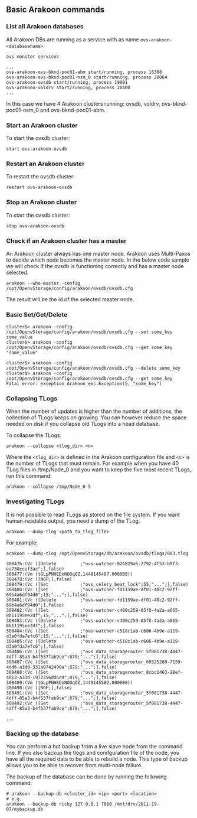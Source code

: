 ## Basic Arakoon commands
### List all Arakoon databases
All Arakoon DBs are running as a service with as name `ovs-arakoon-<databasename>`.

```
ovs monitor services

...
ovs-arakoon-ovs-bknd-poc01-abm start/running, process 16308
ovs-arakoon-ovs-bknd-poc01-nsm_0 start/running, process 20064
ovs-arakoon-ovsdb start/running, process 19901
ovs-arakoon-voldrv start/running, process 20400
...
```
In this case we have 4 Arakoon clusters running: ovsdb, voldrv, ovs-bknd-poc01-nsm_0 and ovs-bknd-poc01-abm.


### Start an Arakoon cluster
To start the ovsdb cluster:

```
start ovs-arakoon-ovsdb
```

### Restart an Arakoon cluster
To restart the ovsdb cluster:

```
restart ovs-arakoon-ovsdb
```


### Stop an Arakoon cluster
To start the ovsdb cluster:
```
stop ovs-arakoon-ovsdb
```

### Check if an Arakoon cluster has a master
An Arakoon cluster always has one master node. Arakoon uses Multi-Paxos to decide which node becomes the master node. In the below code sample we will check if the ovsdb is functioning correctly and has a master node selected.
```
arakoon --who-master -config /opt/OpenvStorage/config/arakoon/ovsdb/ovsdb.cfg
```
The result will be the id of the selected master node.

###  Basic Set/Get/Delete
```
cluster$> arakoon -config /opt/OpenvStorage/config/arakoon/ovsdb/ovsdb.cfg --set some_key some_value
cluster$> arakoon -config /opt/OpenvStorage/config/arakoon/ovsdb/ovsdb.cfg --get some_key
"some_value"

cluster$> arakoon -config /opt/OpenvStorage/config/arakoon/ovsdb/ovsdb.cfg --delete some_key
cluster$> arakoon -config /opt/OpenvStorage/config/arakoon/ovsdb/ovsdb.cfg --get some_key
Fatal error: exception Arakoon_exc.Exception(5, "some_key")
```

### Collapsing TLogs
When the number of updates is higher than the number of additions, the collection of TLogs keeps on growing. You can however reduce the space needed on disk if you collapse old TLogs into a head database.

To collapse the TLogs:
```
arakoon --collapse <tlog_dir> <n>
```
Where the `<tlog_dir>` is defined in the Arakoon configuration file and `<n>` is the number of TLogs that must remain. For example when you have 40 TLog files in /tmp/Node_0 and you want to keep the five most recent TLogs, run this command:
```
arakoon --collapse /tmp/Node_0 5
```
### Investigating TLogs
It is not possible to read TLogs as stored on the file system. If you want human-readable output, you need a dump of the TLog.
```
arakoon --dump-tlog <path_to_tlog_file>
```
For example:

```
arakoon --dump-tlog /opt/OpenvStorage/db/arakoon/ovsdb/tlogs/003.tlog

308476:(Vc ([Delete         ;"ovs-watcher-026829a5-2792-4f53-b9f3-ea730ccef3ac";],false)
308477:(Vm (tGLpPNHEDxNOOqOZ,1449145497.000000))
308478:(Vc ([NOP;],false)
308479:(Vc ([Set            ;"ovs_celery_beat_lock";55;"...";],false)
308480:(Vc ([Set            ;"ovs-watcher-fd1159ae-df01-48c2-92ff-69b4a6df94d0";15;"...";],false)
308481:(Vc ([Delete         ;"ovs-watcher-fd1159ae-df01-48c2-92ff-69b4a6df94d0";],false)
308482:(Vc ([Set            ;"ovs-watcher-c400c259-05f0-4a2a-a665-8b11195ee2df";15;"...";],false)
308483:(Vc ([Delete         ;"ovs-watcher-c400c259-05f0-4a2a-a665-8b11195ee2df";],false)
308484:(Vc ([Set            ;"ovs-watcher-c518c1ab-c606-4b9e-a119-d3a0fda7efc6";15;"...";],false)
308485:(Vc ([Delete         ;"ovs-watcher-c518c1ab-c606-4b9e-a119-d3a0fda7efc6";],false)
308486:(Vc ([Set            ;"ovs_data_storagerouter_5f081738-4447-4dff-85a3-b4f537fab9ce";879;"...";],false)
308487:(Vc ([Set            ;"ovs_data_storagerouter_60525280-7159-4dd6-a3d0-331a0742490a";879;"...";],false)
308488:(Vc ([Set            ;"ovs_data_storagerouter_8cbc1463-28ef-4813-a33d-1972356dd6c0";879;"...";],false)
308489:(Vm (tGLpPNHEDxNOOqOZ,1449145502.000000))
308490:(Vc ([NOP;],false)
308491:(Vc ([Set            ;"ovs_data_storagerouter_5f081738-4447-4dff-85a3-b4f537fab9ce";879;"...";],false)
308492:(Vc ([Set            ;"ovs_data_storagerouter_5f081738-4447-4dff-85a3-b4f537fab9ce";879;"...";],false)

...
```

### Backing up the database
You can perform a hot backup from a live slave node from the command line. If you also backup the tlogs and conifguration file of the node, you have all the required data to be able to rebuild a node. This type of backup allows you to be able to recover from multi-node failure.

The backup of the database can be done by running the following command:
```
# arakoon --backup-db <cluster_id> <ip> <port> <location>
# e.g.
arakoon --backup-db ricky 127.0.0.1 7080 /mnt/drv/2011-19-07/mybackup.db
```
